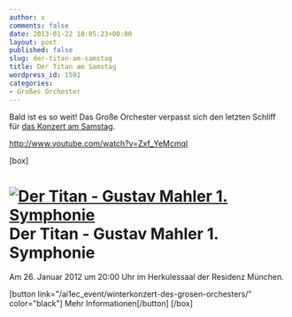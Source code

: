 ```yaml
---
author: x
comments: false
date: 2013-01-22 10:05:23+00:00
layout: post
published: false
slug: der-titan-am-samstag
title: Der Titan am Samstag
wordpress_id: 1591
categories:
- Großes Orchester
---
```


Bald ist es so weit! Das Große Orchester verpasst sich den letzten Schliff für [das Konzert am Samstag](/ai1ec_event/winterkonzert-des-grosen-orchesters/).

http://www.youtube.com/watch?v=Zxf_YeMcmqI

[box]

# [![Der Titan - Gustav Mahler 1. Symphonie](/wp-content/uploads/2012/10/Der-Titan.png)](/ai1ec_event/winterkonzert-des-grosen-orchesters/)Der Titan - Gustav Mahler 1. Symphonie

Am 26. Januar 2012 um 20:00 Uhr im Herkulessaal der Residenz München.

[button link="/ai1ec_event/winterkonzert-des-grosen-orchesters/" color="black"] Mehr Informationen[/button]
[/box]
